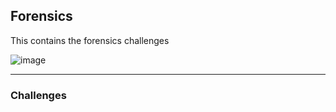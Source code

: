 ## Forensics

This contains the forensics challenges

![image](https://user-images.githubusercontent.com/63996033/230419852-76f10892-9554-4703-80fb-d081a5905a97.png)

--------
### Challenges
